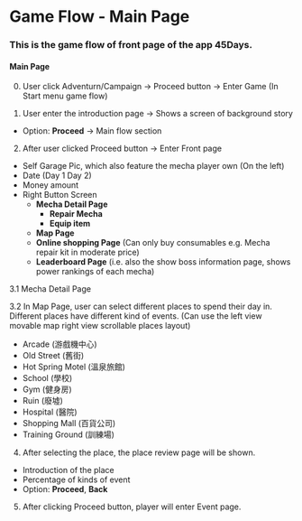 # Game Flow - Main Page

### This is the game flow of front page of the app 45Days. 

#### Main Page

0. User click Adventurn/Campaign -> Proceed button -> Enter Game (In Start menu game flow)

1. User enter the introduction page -> Shows a screen of background story 
  - Option: **Proceed** -> Main flow section

2. After user clicked Proceed button -> Enter Front page
  - Self Garage Pic, which also feature the mecha player own (On the left)
  - Date (Day 1 Day 2)
  - Money amount
  - Right Button Screen
    - **Mecha Detail Page**
      - **Repair Mecha**
      - **Equip item**
    - **Map Page**
    - **Online shopping Page** (Can only buy consumables e.g. Mecha repair kit in moderate price)
    - **Leaderboard Page** (i.e. also the show boss information page, shows power rankings of each mecha)

3.1 Mecha Detail Page

3.2 In Map Page, user can select different places to spend their day in. Different places have different kind of events.
(Can use the left view movable map right view scrollable places layout)

  - Arcade (游戲機中心)
  - Old Street (舊街)
  - Hot Spring Motel (溫泉旅館)
  - School (學校)
  - Gym (健身房)
  - Ruin (廢墟)
  - Hospital (醫院)
  - Shopping Mall (百貨公司)
  - Training Ground (訓練場)

4. After selecting the place, the place review page will be shown. 
  - Introduction of the place
  - Percentage of kinds of event 
  - Option: **Proceed**, **Back**

5. After clicking Proceed button, player will enter Event page.


